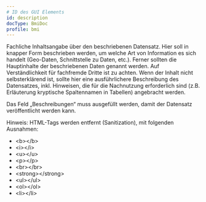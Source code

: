 ```yaml
---
# ID des GUI Elements
id: description
docType: BmiDoc
profile: bmi
---
```


Fachliche Inhaltsangabe über den beschriebenen Datensatz. Hier soll in knapper Form beschrieben werden, um welche Art von Information es sich handelt (Geo-Daten, Schnittstelle zu Daten, etc.). Ferner sollten die Hauptinhalte der beschriebenen Daten genannt werden. Auf Verständlichkeit für fachfremde Dritte ist zu achten. Wenn der Inhalt nicht selbsterklärend ist, sollte hier eine ausführlichere Beschreibung des Datensatzes, inkl. Hinweisen, die für die Nachnutzung erforderlich sind (z.B. Erläuterung kryptische Spaltennamen in Tabellen) angebracht werden.

Das Feld „Beschreibungen“ muss ausgefüllt werden, damit der Datensatz veröffentlicht werden kann.

Hinweis: HTML-Tags werden entfernt (Sanitization), mit folgenden Ausnahmen:
<ul>
<li>&lt;b&gt;&lt;&#47;b&gt;</li>
<li>&lt;i&gt;&lt;&#47;i&gt;</li>
<li>&lt;u&gt;&lt;&#47;u&gt;</li>
<li>&lt;p&gt;&lt;&#47;p&gt;</li>
<li>&lt;br&gt;&lt;&#47;br&gt;</li>
<li>&lt;strong&gt;&lt;&#47;strong&gt;</li>
<li>&lt;ul&gt;&lt;&#47;ul&gt;</li>
<li>&lt;ol&gt;&lt;&#47;ol&gt;</li>
<li>&lt;li&gt;&lt;&#47;li&gt;</li>
</ul>
